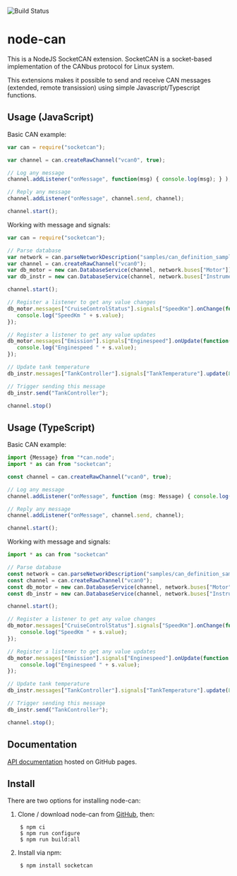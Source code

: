 ![Build Status](https://github.com/sebi2k1/node-can/actions/workflows/cicd.yml/badge.svg?branch=master)

node-can
========

This is a NodeJS SocketCAN extension. SocketCAN is a socket-based implementation of the CANbus protocol for Linux system.

This extensions makes it possible to send and receive CAN messages (extended, remote transission) using simple Javascript/Typescript functions.

Usage (JavaScript)
-----------------

Basic CAN example:
```javascript
var can = require("socketcan");

var channel = can.createRawChannel("vcan0", true);

// Log any message
channel.addListener("onMessage", function(msg) { console.log(msg); } );

// Reply any message
channel.addListener("onMessage", channel.send, channel);

channel.start();
```

Working with message and signals:
```javascript
var can = require("socketcan");

// Parse database
var network = can.parseNetworkDescription("samples/can_definition_sample.kcd");
var channel = can.createRawChannel("vcan0");
var db_motor = new can.DatabaseService(channel, network.buses["Motor"]);
var db_instr = new can.DatabaseService(channel, network.buses["Instrumentation"]);

channel.start();

// Register a listener to get any value changes
db_motor.messages["CruiseControlStatus"].signals["SpeedKm"].onChange(function(s) {
   console.log("SpeedKm " + s.value);
});

// Register a listener to get any value updates
db_motor.messages["Emission"].signals["Enginespeed"].onUpdate(function(s) {
   console.log("Enginespeed " + s.value);
});

// Update tank temperature
db_instr.messages["TankController"].signals["TankTemperature"].update(80);

// Trigger sending this message
db_instr.send("TankController");

channel.stop()
```

Usage (TypeScript)
------------------

Basic CAN example:
```typescript
import {Message} from "*can.node";
import * as can from "socketcan";

const channel = can.createRawChannel("vcan0", true);

// Log any message
channel.addListener("onMessage", function (msg: Message) { console.log(msg); });

// Reply any message
channel.addListener("onMessage", channel.send, channel);

channel.start();
```

Working with message and signals:

```typescript
import * as can from "socketcan"

// Parse database
const network = can.parseNetworkDescription("samples/can_definition_sample.kcd");
const channel = can.createRawChannel("vcan0");
const db_motor = new can.DatabaseService(channel, network.buses["Motor"]);
const db_instr = new can.DatabaseService(channel, network.buses["Instrumentation"]);

channel.start();

// Register a listener to get any value changes
db_motor.messages["CruiseControlStatus"].signals["SpeedKm"].onChange(function (s: can.Signal) {
	console.log("SpeedKm " + s.value);
});

// Register a listener to get any value updates
db_motor.messages["Emission"].signals["Enginespeed"].onUpdate(function (s: can.Signal) {
	console.log("Enginespeed " + s.value);
});

// Update tank temperature
db_instr.messages["TankController"].signals["TankTemperature"].update(80);

// Trigger sending this message
db_instr.send("TankController");

channel.stop();
```

Documentation
-------

[API documentation](https://sebi2k1.github.io/node-can) hosted on GitHub pages.

Install
-------

There are two options for installing node-can:

1. Clone / download node-can from [GitHub](https://github.com/sebi2k1/node-can), then:

```shell
    $ npm ci
    $ npm run configure
    $ npm run build:all
```

2. Install via npm:

```shell
    $ npm install socketcan
```
